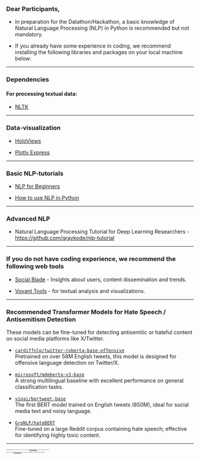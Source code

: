### Dear Participants, 

- In preparation for the Datathon/Hackathon, a basic knowledge of Natural Language Processing (NLP) in Python is recommended but not mandatory.

- If you already have some experience in coding, we recommend installing the following libraries and packages on your local machine below:

-----------------------------------------------------

### Dependencies

#### For processing textual data:

- [NLTK](https://www.nltk.org/install.html)

-----------------------------------------------------

### Data-visualization

- [HoloViews](https://holoviews.org/) 

- [Plotly Express](https://plotly.com/python/plotly-express/) 

-----------------------------------------------------

### Basic NLP-tutorials

- [NLP for Beginners](https://towardsai.net/p/nlp/natural-language-processing-nlp-with-python-tutorial-for-beginners-1f54e610a1a0#32ff)

- [How to use NLP in Python](https://towardsdatascience.com/how-to-use-nlp-in-python-a-practical-step-by-step-example-bd82ca2d2e1e)

-----------------------------------------------------

### Advanced NLP

- Natural Language Processing Tutorial for Deep Learning Researchers  - https://github.com/graykode/nlp-tutorial

-----------------------------------------------------

### If you do not have coding experience, we recommend the following web tools

- [Social Blade](https://socialblade.com/) - Insights about users, content dissemination and trends.

- [Voyant Tools](https://voyant-tools.org/) - for textual analysis and visualizations. 

-----------------------------------------------------


### Recommended Transformer Models for Hate Speech / Antisemitism Detection

These models can be fine-tuned for detecting antisemitic or hateful content on social media platforms like X/Twitter.

- [`cardiffnlp/twitter-roberta-base-offensive`](https://huggingface.co/cardiffnlp/twitter-roberta-base-offensive)  
  Pretrained on over 58M English tweets, this model is designed for offensive language detection on Twitter/X.

- [`microsoft/mdeberta-v3-base`](https://huggingface.co/microsoft/mdeberta-v3-base)  
  A strong multilingual baseline with excellent performance on general classification tasks.

- [`vinai/bertweet-base`](https://huggingface.co/docs/transformers/en/model_doc/bertweet)  
  The first BERT model trained on English tweets (850M), ideal for social media text and noisy language.

- [`GroNLP/hateBERT`](https://huggingface.co/GroNLP/hateBERT)  
  Fine-tuned on a large Reddit corpus containing hate speech; effective for identifying highly toxic content.



---

<div style="font-size: 0.2em; color: #555; margin-top: 2em;">
  <p>
    All materials in this repository were created by <a href="https://damieh1.github.io/">Daniel Miehling</a>, unless otherwise noted.
  </p>
  <p>
    Please contact <a href="mailto:damieh@iu.edu">damieh@iu.edu</a> for reuse permissions or collaboration inquiries.
  </p>
</div>

